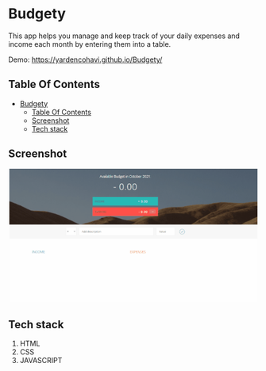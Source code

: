 # Budgety
This app helps you manage and keep track of your daily expenses and income each month by entering them into a table.

Demo: https://yardencohavi.github.io/Budgety/

## Table Of Contents
- [Budgety](#loop-machine)
  - [Table Of Contents](#table-of-contents)
  - [Screenshot](#screenshot)
  - [Tech stack](#tech-stack)
  
## Screenshot
<p align="center"><img src="/images/budgety.gif" width="500" /></p>

## Tech stack
1. HTML
2. CSS
3. JAVASCRIPT

